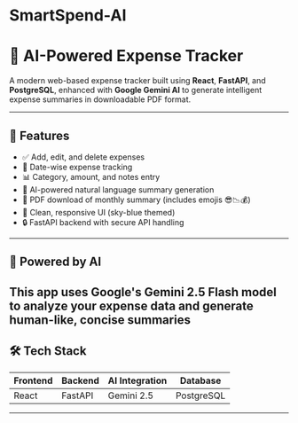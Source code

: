 # SmartSpend-AI
# 💸 AI-Powered Expense Tracker

A modern web-based expense tracker built using **React**, **FastAPI**, and **PostgreSQL**, enhanced with **Google Gemini AI** to generate intelligent expense summaries in downloadable PDF format.

---

## 🚀 Features

- ✅ Add, edit, and delete expenses
- 📅 Date-wise expense tracking
- 📊 Category, amount, and notes entry
- 🤖 AI-powered natural language summary generation
- 📄 PDF download of monthly summary (includes emojis 😎📉💰)
- 🧾 Clean, responsive UI (sky-blue themed)
- 🔒 FastAPI backend with secure API handling

---

## 🧠 Powered by AI

This app uses **Google's Gemini 2.5 Flash model** to analyze your expense data and generate human-like, concise summaries
---

## 🛠️ Tech Stack

| Frontend | Backend | AI Integration | Database |
|----------|---------|----------------|----------|
| React    | FastAPI | Gemini 2.5     | PostgreSQL |

---




